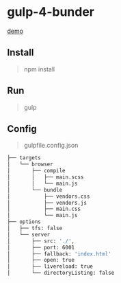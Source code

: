 # gulp-4-bunder

[demo](https://actarian.github.io/gulp-4-bundler/)

## Install
> npm install

## Run
> gulp

## Config
> gulpfile.config.json

```bash
├── targets
│   └── browser
│       ├── compile
│       │   ├── main.scss
│       │   └── main.js
│       └── bundle
│           ├── vendors.css
│           ├── vendors.js
│           ├── main.css
│           └── main.js
├── options
│   ├── tfs: false
│   └── server
│       ├── src: './',
│       ├── port: 6001
│       ├── fallback: 'index.html'
│       ├── open: true
│       ├── livereload: true
│       └── directoryListing: false
```
